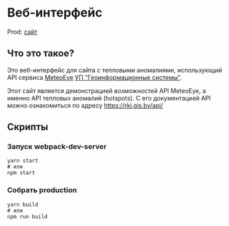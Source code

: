# Веб-интерфейс
Prod: [сайт](https://fires.oopscommand.com/)

## Что это такое?
Это веб-интерфейс для сайта с тепловыми аномалиями,
использующий API сервиса [MeteoEye][meteoEye]
[УП "Геоинформационные системы"][gis].

Этот сайт является демонстрацией возможностей API MeteoEye, а именно API тепловых аномалий (hotspots).
С его документацией API можно ознакомиться по адресу <https://rki.gis.by/api/>

## Скрипты
### Запуск webpack-dev-server
```shell script
yarn start
# или
npm start
```
### Собрать production
```shell script
yarn build
# или
npm run build
```

[meteoEye]:https://meteoeye.gis.by
[gis]:https://www.gis.by
